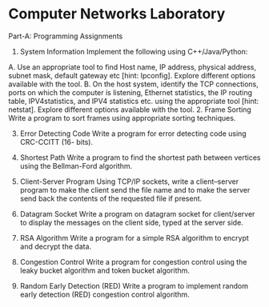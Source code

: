 # Computer Networks Laboratory
Part-A: Programming Assignments
1. System Information
Implement the following using C++/Java/Python:

A. Use an appropriate tool to find Host name, IP address, physical address, subnet mask, default gateway etc [hint: Ipconfig]. Explore different options available with the tool.
B. On the host system, identify the TCP connections, ports on which the computer is listening, Ethernet statistics, the IP routing table, IPV4statistics, and IPV4 statistics etc. using the appropriate tool [hint: netstat]. Explore different options available with the tool.
2. Frame Sorting
Write a program to sort frames using appropriate sorting techniques.

3. Error Detecting Code
Write a program for error detecting code using CRC-CCITT (16- bits).

4. Shortest Path
Write a program to find the shortest path between vertices using the Bellman-Ford algorithm.

5. Client-Server Program
Using TCP/IP sockets, write a client–server program to make the client send the file name and to make the server send back the contents of the requested file if present.

6. Datagram Socket
Write a program on datagram socket for client/server to display the messages on the client side, typed at the server side.

7. RSA Algorithm
Write a program for a simple RSA algorithm to encrypt and decrypt the data.

8. Congestion Control
Write a program for congestion control using the leaky bucket algorithm and token bucket algorithm.

9. Random Early Detection (RED)
Write a program to implement random early detection (RED) congestion control algorithm.
